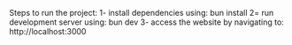 Steps to run the project:
1- install dependencies using: bun install
2= run development server using: bun dev
3- access the website by navigating to: http://localhost:3000

```


```
